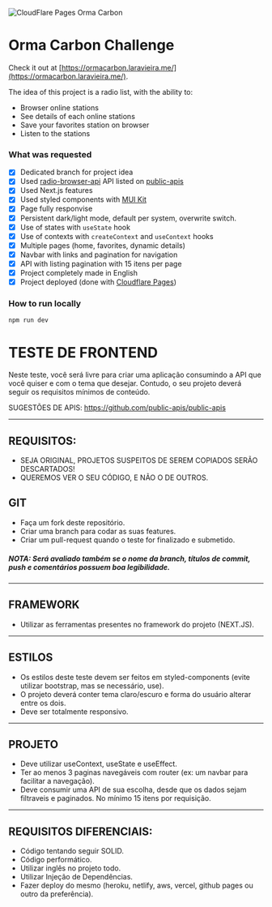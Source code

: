 ![CloudFlare Pages Orma Carbon](https://img.shields.io/endpoint?url=https://cloudflare-pages-badges.laravieira.workers.dev/?projectName=ormacarbon-challenge)

# Orma Carbon Challenge
Check it out at [https://ormacarbon.laravieira.me/](https://ormacarbon.laravieira.me/).

The idea of this project is a radio list, with the ability to:
- Browser online stations
- See details of each online stations
- Save your favorites station on browser
- Listen to the stations

### What was requested
- [x] Dedicated branch for project idea
- [x] Used [radio-browser-api](https://github.com/ivandotv/radio-browser-api) API listed on [public-apis](https://github.com/public-apis/public-apis)
- [x] Used Next.js features
- [x] Used styled components with [MUI Kit](https://mui.com/)
- [x] Page fully responvise
- [x] Persistent dark/light mode, default per system, overwrite switch.
- [x] Use of states with `useState` hook
- [x] Use of contexts with `createContext` and `useContext` hooks
- [x] Multiple pages (home, favorites, dynamic details)
- [x] Navbar with links and pagination for navigation
- [x] API with listing pagination with 15 itens per page
- [x] Project completely made in English
- [x] Project deployed (done with [Cloudflare Pages](https://pages.cloudflare.com/))

### How to run locally
```shell
npm run dev
```

# **TESTE DE FRONTEND**

Neste teste, você será livre para criar uma aplicação consumindo a API que você quiser e com o tema que desejar.
Contudo, o seu projeto deverá seguir os requisitos mínimos de conteúdo.

SUGESTÕES DE APIS:
https://github.com/public-apis/public-apis

---------------------------------------------------------------------
## REQUISITOS:

- SEJA ORIGINAL, PROJETOS SUSPEITOS DE SEREM COPIADOS SERÃO DESCARTADOS!
- QUEREMOS VER O SEU CÓDIGO, E NÃO O DE OUTROS.

## GIT
- Faça um fork deste repositório.
- Criar uma branch para codar as suas features.
- Criar um pull-request quando o teste for finalizado e submetido.

##### **NOTA: Será avaliado também se o nome da branch, títulos de commit, push e comentários possuem boa legibilidade.**

-----------------------------------------------------

## FRAMEWORK

- Utilizar as ferramentas presentes no framework do projeto (NEXT.JS).

-----------------------------------------------------

## ESTILOS

- Os estilos deste teste devem ser feitos em styled-components (evite utilizar bootstrap, mas se necessário, use).
- O projeto deverá conter tema claro/escuro e forma do usuário alterar entre os dois.
- Deve ser totalmente responsivo.

-----------------------------------------------------

## PROJETO

- Deve utilizar useContext, useState e useEffect.
- Ter ao menos 3 paginas navegáveis com router (ex: um navbar para facilitar a navegação).
- Deve consumir uma API de sua escolha, desde que os dados sejam filtraveis e paginados. No mínimo 15 itens por requisição.

-------------------------------------------------------

## REQUISITOS DIFERENCIAIS:

- Código tentando seguir SOLID.
- Código performático.
- Utilizar inglês no projeto todo.
- Utilizar Injeção de Dependências.
- Fazer deploy do mesmo (heroku, netlify, aws, vercel, github pages ou outro da preferência).
